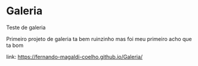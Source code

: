 # Galeria
Teste de galeria

Primeiro projeto de galeria ta bem ruinzinho mas foi meu primeiro acho que ta bom

link: https://fernando-magaldi-coelho.github.io/Galeria/
